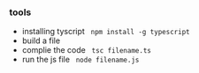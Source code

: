 ### tools
- installing tyscript ``` npm install -g typescript```
- build a file
- complie the code ``` tsc filename.ts```
- run the js file ``` node filename.js```
